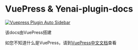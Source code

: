 # VuePress & Yenai-plugin-docs
[![Vuepress Plugin Auto Sidebar](https://github.com/yeyang52/yenai-plugin/actions/workflows/vuepress-deploy.yml/badge.svg)](https://github.com/yeyang52/yenai-plugin/actions/workflows/vuepress-deploy.yml)

该docs由VuePress搭建

如您不知道什么是VuePress，请到[VuePress中文文档](https://www.vuepress.cn/)查看